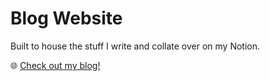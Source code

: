 # Blog Website

Built to house the stuff I write and collate over on my Notion.

🌐 [Check out my blog!](https://blog.mrjonhudson.com)
